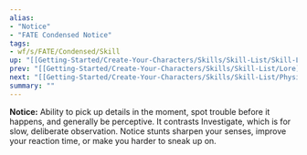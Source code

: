 ```yaml
---
alias:
- "Notice"
- "FATE Condensed Notice"
tags:
- wf/s/FATE/Condensed/Skill
up: "[[Getting-Started/Create-Your-Characters/Skills/Skill-List/Skill-List]]"
prev: "[[Getting-Started/Create-Your-Characters/Skills/Skill-List/Lore]]"
next: "[[Getting-Started/Create-Your-Characters/Skills/Skill-List/Physique]]"
summary: ""
---
```

**Notice:** Ability to pick up details in the moment, spot trouble before it happens, and generally be perceptive. It contrasts Investigate, which is for slow, deliberate observation. Notice stunts sharpen your senses, improve your reaction time, or make you harder to sneak up on.